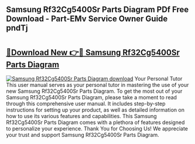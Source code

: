 ## Samsung Rf32Cg5400Sr Parts Diagram PDf Free Download - Part-EMv Service Owner Guide pndTj

# <h2><a href="http://dft891k.blite.top/?on=Samsung+Rf32Cg5400Sr+Parts+Diagram">🔗Download New 👉🔴 Samsung Rf32Cg5400Sr Parts Diagram</a></h2>

[![Samsung Rf32Cg5400Sr Parts Diagram download](https://i.imgur.com/lujVjoI.png)](http://dft891k.blite.top/?on=Samsung+Rf32Cg5400Sr+Parts+Diagram)
Your Personal Tutor This user manual serves as your personal tutor in mastering the use of your new Samsung Rf32Cg5400Sr Parts Diagram. To get the most out of your Samsung Rf32Cg5400Sr Parts Diagram, please take a moment to read through this comprehensive user manual. It includes step-by-step instructions for setting up your product, as well as detailed information on how to use its various features and capabilities. This Samsung Rf32Cg5400Sr Parts Diagram comes with a plethora of features designed to personalize your experience. Thank You for Choosing Us! We appreciate your trust and support Samsung Rf32Cg5400Sr Parts Diagram.
